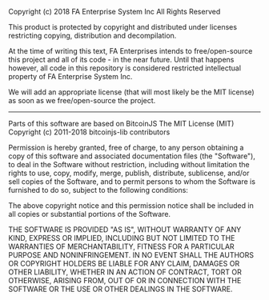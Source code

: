Copyright (c) 2018 FA Enterprise System Inc
All Rights Reserved
 
This product is protected by copyright and distributed under
licenses restricting copying, distribution and decompilation.

At the time of writing this text, 
FA Enterprises intends to free/open-source this project and all of its code -
in the near future. Until that happens however, all code
in this repository is considered restricted intellectual property of FA Enterprise System Inc. 

We will add an appropriate license (that will most likely be the MIT license) as soon as we free/open-source the project.

*******************************************************

Parts of this software are based on BitcoinJS
The MIT License (MIT)
Copyright (c) 2011-2018 bitcoinjs-lib contributors

Permission is hereby granted, free of charge, to any person obtaining a copy
of this software and associated documentation files (the "Software"), to deal
in the Software without restriction, including without limitation the rights
to use, copy, modify, merge, publish, distribute, sublicense, and/or sell
copies of the Software, and to permit persons to whom the Software is
furnished to do so, subject to the following conditions:

The above copyright notice and this permission notice shall be included in all
copies or substantial portions of the Software.

THE SOFTWARE IS PROVIDED "AS IS", WITHOUT WARRANTY OF ANY KIND, EXPRESS OR
IMPLIED, INCLUDING BUT NOT LIMITED TO THE WARRANTIES OF MERCHANTABILITY,
FITNESS FOR A PARTICULAR PURPOSE AND NONINFRINGEMENT. IN NO EVENT SHALL THE
AUTHORS OR COPYRIGHT HOLDERS BE LIABLE FOR ANY CLAIM, DAMAGES OR OTHER
LIABILITY, WHETHER IN AN ACTION OF CONTRACT, TORT OR OTHERWISE, ARISING FROM,
OUT OF OR IN CONNECTION WITH THE SOFTWARE OR THE USE OR OTHER DEALINGS IN THE
SOFTWARE.
